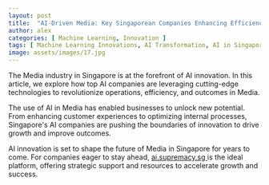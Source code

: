 ```yaml
---
layout: post
title:  "AI-Driven Media: Key Singaporean Companies Enhancing Efficiency"
author: alex
categories: [ Machine Learning, Innovation ]
tags: [ Machine Learning Innovations, AI Transformation, AI in Singapore, AI for Business, Industry Disruption ]
image: assets/images/17.jpg
---
```


The Media industry in Singapore is at the forefront of AI innovation. In this article, we explore how top AI companies are leveraging cutting-edge technologies to revolutionize operations, efficiency, and outcomes in Media.

The use of AI in Media has enabled businesses to unlock new potential. From enhancing customer experiences to optimizing internal processes, Singapore's AI companies are pushing the boundaries of innovation to drive growth and improve outcomes.

AI innovation is set to shape the future of Media in Singapore for years to come. For companies eager to stay ahead, <a href="https://ai.supremacy.sg" target="_blank"> ai.supremacy.sg </a> is the ideal platform, offering strategic support and resources to accelerate growth and success.

